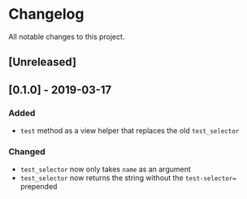# Changelog
All notable changes to this project.

## [Unreleased]

## [0.1.0] - 2019-03-17

### Added
- `test` method as a view helper that replaces the old `test_selector`

### Changed
- `test_selector` now only takes `name` as an argument
- `test_selector` now returns the string without the `test-selector=` prepended
